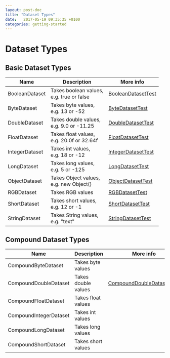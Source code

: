 ```yaml
---
layout: post-doc
title: "Dataset Types"
date:   2017-05-19 09:35:35 +0100
categories: getting-started
---
```

# Dataset Types

## Basic Dataset Types

 Name | Description | More info
------|-------------|-----------
BooleanDataset | Takes boolean values,<br>e.g. true or false | [BooleanDatasetTest](https://github.com/eclipse/january/blob/master/org.eclipse.january.test/src/org/eclipse/january/dataset/BooleanDatasetTest.java)
ByteDataset | Takes byte values,<br>e.g. 13 or -52 | [ByteDatasetTest](https://github.com/eclipse/january/blob/master/org.eclipse.january.test/src/org/eclipse/january/dataset/ByteDatasetTest.java)
DoubleDataset | Takes double values,<br>e.g. 9.0 or -11.25 | [DoubleDatasetTest](https://github.com/eclipse/january/blob/master/org.eclipse.january.test/src/org/eclipse/january/dataset/DoubleDatasetTest.java)
FloatDataset | Takes float values,<br>e.g. 20.0f or 32.64f | [FloatDatasetTest](https://github.com/eclipse/january/blob/master/org.eclipse.january.test/src/org/eclipse/january/dataset/FloatDatasetTest.java)
IntegerDataset | Takes int values,<br>e.g. 18 or -12 | [IntegerDatasetTest](https://github.com/eclipse/january/blob/master/org.eclipse.january.test/src/org/eclipse/january/dataset/IntegerDatasetTest.java)
LongDataset | Takes long values,<br>e.g. 5 or -125 | [LongDatasetTest](https://github.com/eclipse/january/blob/master/org.eclipse.january.test/src/org/eclipse/january/dataset/LongDatasetTest.java)
ObjectDataset | Takes Object values,<br>e.g. new Object() | [ObjectDatasetTest](https://github.com/eclipse/january/blob/master/org.eclipse.january.test/src/org/eclipse/january/dataset/ObjectDatasetTest.java)
RGBDataset | Takes RGB values | [RGBDatasetTest](https://github.com/eclipse/january/blob/master/org.eclipse.january.test/src/org/eclipse/january/dataset/RGBDatasetTest.java)
ShortDataset | Takes short values,<br>e.g. 12 or -1 | [ShortDatasetTest](https://github.com/eclipse/january/blob/master/org.eclipse.january.test/src/org/eclipse/january/dataset/ShortDatasetTest.java)
StringDataset | Takes String values,<br>e.g. "text" | [StringDatasetTest](https://github.com/eclipse/january/blob/master/org.eclipse.january.test/src/org/eclipse/january/dataset/StringDatasetTest.java)

## Compound Dataset Types

 Name | Description | More info
------|-------------|-----------
CompoundByteDataset | Takes byte values |
CompoundDoubleDataset | Takes double values | [CompoundDoubleDatasetTest](https://github.com/eclipse/january/blob/master/org.eclipse.january.test/src/org/eclipse/january/dataset/CompoundDoubleDatasetTest.java)
CompoundFloatDataset | Takes float values |
CompoundIntegerDataset | Takes int values |
CompoundLongDataset | Takes long values |
CompoundShortDataset | Takes short values |
